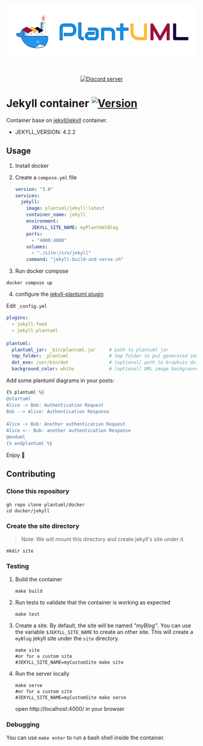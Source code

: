 <div align="center">
	<br />
	<p>
		<a href="https://discord.js.org">
            <img src="../.github/banner.png" alt="PlantUML Docker" />
        </a>
	</p>
	<br />
	<p>
		<a href="https://discord.gg/sXhzexAQGh"><img src="https://img.shields.io/discord/1083727021328306236?color=5865F2&logo=discord&logoColor=white" alt="Discord server" /></a>
    </p>
</div>

# Jekyll container [![Version](https://img.shields.io/badge/version-1.1.0-blue)](https://github.com/plantuml/docker/pkgs/container/docker%2Fjekyll)

Container base on [jekyll/jekyll](https://hub.docker.com/r/jekyll/jekyll/) container.

- JEKYLL_VERSION: 4.2.2

## Usage

1. Install docker

2. Create a `compose.yml` file
    ```yml
    version: "3.8"
    services:
      jekyll:
        image: plantuml/jekyll:latest
        container_name: jekyll
        environment:
          JEKYLL_SITE_NAME: myPlantUmlBlog
        ports:
          - "4000:4000"
        volumes:
          - "./site:/srv/jekyll"
        command: "jekyll-build-and-serve.sh"
    ```

3. Run docker compose
  ```shell
  docker compose up
  ```

4. configure the [jekyll-plantuml plugin](https://github.com/yjpark/jekyll-plantuml)
  
  Edit `_config.yml`
  ```yaml
  plugins:
    - jekyll-feed
    - jekyll-plantuml

  plantuml:
    plantuml_jar: _bin/plantuml.jar     # path to plantuml jar
    tmp_folder: _plantuml               # tmp folder to put generated image files
    dot_exe: /usr/bin/dot               # [optional] path to Graphviz dot execution
    background_color: white             # [optional] UML image background color

  ```

  Add some plantuml diagrams in your posts:
  ```ruby
  {% plantuml %}
  @startuml
  Alice -> Bob: Authentication Request
  Bob --> Alice: Authentication Response

  Alice -> Bob: Another authentication Request
  Alice <-- Bob: another authentication Response
  @enduml
  {% endplantuml %}
  ```

Enjoy :partying_face:

## Contributing

### Clone this repository
```shell 
gh repo clone plantuml/docker
cd docker/jekyll
```

### Create the site directory

> Note: We will mount this directory and create jekyll's site under it.

```shell 
mkdir site
```

### Testing

1. Build the container
    ```shell
    make build
    ```

2. Run tests to validate that the container is working as expected
    ```shell
    make test
    ```

3. Create a site.
    By default, the site will be named _"myBlog"_.
    You can use the variable `$JEKYLL_SITE_NAME` to create an other site.
    This will create a `myBlog` jekyll site under the `site` directory.

    ```shell
    make site
    #or for a custom site
    #JEKYLL_SITE_NAME=myCustomSite make site
    ```

4. Run the server locally
    ```shell
    make serve
    #or for a custom site
    #JEKYLL_SITE_NAME=myCustomSite make serve
    ```

    open http://localhost:4000/ in your browser

### Debugging

You can use `make enter` to run a bash shell inside the container.
